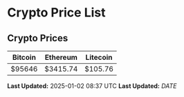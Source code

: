 # Crypto Price List

## Crypto Prices
| Bitcoin | Ethereum | Litecoin |
| ------- | -------- | -------- |
| $95646 | $3415.74 | $105.76 |
**Last Updated:** 2025-01-02 08:37 UTC
**Last Updated:** $DATE$
